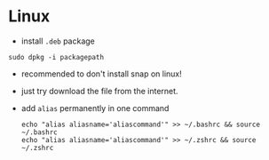 # Linux

- install `.deb` package

```shell
sudo dpkg -i packagepath
```

- recommended to don't install snap on linux!
- just try download the file from the internet.

- add `alias` permanently in one command
    ```shell
    echo "alias aliasname='aliascommand'" >> ~/.bashrc && source ~/.bashrc
    echo "alias aliasname='aliascommand'" >> ~/.zshrc && source ~/.zshrc
    ```
